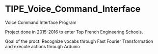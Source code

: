 # TIPE_Voice_Command_Interface
 Voice Command Interface Program

Project done in 2015-2016 to enter Top French Engineering Schools.

Goal of the proct: Recognize vocabs through Fast Fourier Transformation and execute actions through Arduino